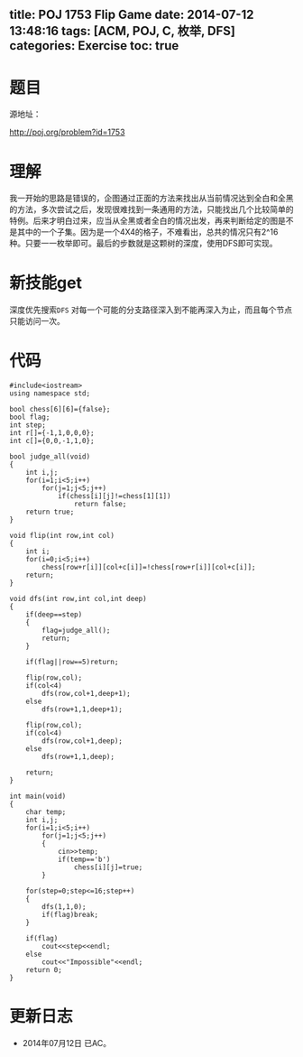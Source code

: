 ﻿title: POJ 1753 Flip Game
date: 2014-07-12 13:48:16
tags: [ACM, POJ, C, 枚举, DFS]
categories: Exercise
toc: true
---
# 题目
源地址：

http://poj.org/problem?id=1753

# 理解
我一开始的思路是错误的，企图通过正面的方法来找出从当前情况达到全白和全黑的方法，多次尝试之后，发现很难找到一条通用的方法，只能找出几个比较简单的特例。后来才明白过来，应当从全黑或者全白的情况出发，再来判断给定的图是不是其中的一个子集。因为是一个4X4的格子，不难看出，总共的情况只有2^16种。只要一一枚举即可。最后的步数就是这颗树的深度，使用DFS即可实现。

<!-- more -->

# 新技能get
深度优先搜索`DFS`
对每一个可能的分支路径深入到不能再深入为止，而且每个节点只能访问一次。

# 代码

```
#include<iostream>
using namespace std;

bool chess[6][6]={false};
bool flag;
int step;
int r[]={-1,1,0,0,0};
int c[]={0,0,-1,1,0};

bool judge_all(void)
{
    int i,j;
    for(i=1;i<5;i++)
        for(j=1;j<5;j++)
            if(chess[i][j]!=chess[1][1])
                return false;
    return true;
}

void flip(int row,int col)
{
    int i;
    for(i=0;i<5;i++)
        chess[row+r[i]][col+c[i]]=!chess[row+r[i]][col+c[i]];
    return;
}

void dfs(int row,int col,int deep)
{
    if(deep==step)
    {
        flag=judge_all();
        return;
    }

    if(flag||row==5)return;

    flip(row,col);
    if(col<4)
        dfs(row,col+1,deep+1);
    else
        dfs(row+1,1,deep+1);

    flip(row,col);
    if(col<4)
        dfs(row,col+1,deep);
    else
        dfs(row+1,1,deep);

    return;
}

int main(void)
{
    char temp;
    int i,j;
    for(i=1;i<5;i++)
        for(j=1;j<5;j++)
        {
            cin>>temp;
            if(temp=='b')
                chess[i][j]=true;
        }

    for(step=0;step<=16;step++)
    {
        dfs(1,1,0);
        if(flag)break;
    }

    if(flag)
        cout<<step<<endl;
    else
        cout<<"Impossible"<<endl;
    return 0;
}

```

# 更新日志
- 2014年07月12日 已AC。